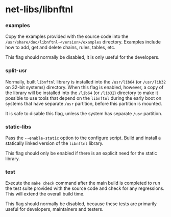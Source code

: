 # net-libs/libnftnl

### examples
Copy the examples provided with the source code into the `/usr/share/doc/libnftnl-<version>/examples` directory. Examples include how to add, get and delete chains, rules, tables, etc.

This flag should normally be disabled, it is only useful for the developers.

### split-usr
Normally, built `libnftnl` library is installed into the `/usr/lib64` (or `/usr/lib32` on 32-bit systems) directory. When this flag is enabled, however, a copy of the library will be installed into the `/lib64` (or `/lib32`) directory to make it possible to use tools that depend on the `libnftnl` during the early boot on systems that have separate `/usr` partition, before this partition is mounted.

It is safe to disable this flag, unless the system has separate `/usr` partition.

### static-libs
Pass the `--enable-static` option to the configure script. Build and install a statically linked version of the `libnftnl` library.

This flag should only be enabled if there is an explicit need for the static library.

### test
Execute the `make check` command after the main build is completed to run the test suite provided with the source code and check for any regressions. This will extend the overall build time.

This flag should normally be disabled, because these tests are primarily useful for developers, maintainers and testers.
